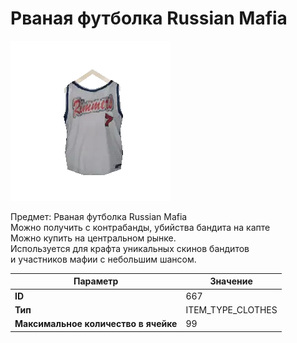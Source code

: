 # Рваная футболка Russian Mafia

![Item Image](../img/667.webp?raw=true)

Предмет: Рваная футболка Russian Mafia<br>Можно получить с контрабанды, убийства бандита на капте<br>Можно купить на центральном рынке. <br>Используется для крафта уникальных скинов бандитов<br>и участников мафии с небольшим шансом.


| Параметр | Значение |
|----------|----------|
| **ID** | 667 |
| **Тип** | ITEM_TYPE_CLOTHES |
| **Максимальное количество в ячейке** | 99 |

